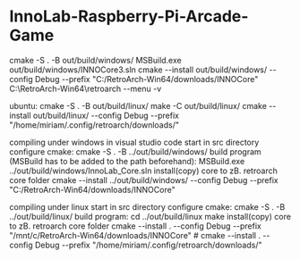# InnoLab-Raspberry-Pi-Arcade-Game

cmake -S . -B out/build/windows/
MSBuild.exe out/build/windows/INNOCore3.sln
cmake --install out/build/windows/ --config Debug --prefix "C:/RetroArch-Win64/downloads/INNOCore"
C:\RetroArch-Win64\retroarch --menu -v

ubuntu:
cmake -S . -B out/build/linux/
make -C out/build/linux/
cmake --install out/build/linux/ --config Debug --prefix "/home/miriam/.config/retroarch/downloads/"


compiling under windows in visual studio code
    start in src directory
    configure cmake:
        cmake -S . -B ../out/build/windows/
    build program (MSBuild has to be added to the path beforehand):
        MSBuild.exe ../out/build/windows/InnoLab_Core.sln
    install(copy) core to zB. retroarch core folder
        cmake --install ../out/build/windows/ --config Debug --prefix "C:/RetroArch-Win64/downloads/INNOCore"

compiling under linux
    start in src directory
    configure cmake:
        cmake -S . -B ../out/build/linux/
    build program:
        cd ../out/build/linux
        make
    install(copy) core to zB. retroarch core folder
        cmake --install . --config Debug --prefix "/mnt/c/RetroArch-Win64/downloads/INNOCore"
        # cmake --install . --config Debug --prefix "/home/miriam/.config/retroarch/downloads/"

